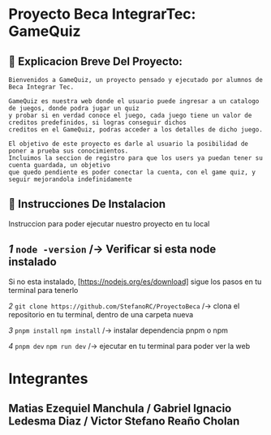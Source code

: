 # Proyecto Beca IntegrarTec: GameQuiz

## 🚀 Explicacion Breve Del Proyecto:

```text
Bienvenidos a GameQuiz, un proyecto pensado y ejecutado por alumnos de Beca Integrar Tec.

GameQuiz es nuestra web donde el usuario puede ingresar a un catalogo de juegos, donde podra jugar un quiz
y probar si en verdad conoce el juego, cada juego tiene un valor de creditos predefinidos, si logras conseguir dichos
creditos en el GameQuiz, podras acceder a los detalles de dicho juego.

El objetivo de este proyecto es darle al usuario la posibilidad de poner a prueba sus conocimientos.
Incluimos la seccion de registro para que los users ya puedan tener su cuenta guardada, un objetivo
que quedo pendiente es poder conectar la cuenta, con el game quiz, y seguir mejorandola indefinidamente
```

## 🧞 Instrucciones De Instalacion

Instruccion para poder ejecutar nuestro proyecto en tu local

_1_
`node -version` /-> Verificar si esta node instalado
-------------------------------------------------------
Si no esta instalado, [https://nodejs.org/es/download]
sigue los pasos en tu terminal para tenerlo

_2_
`git clone https://github.com/StefanoRC/ProyectoBeca`  /-> clona el repositorio en tu terminal, dentro de una carpeta nueva

_3_
`pnpm install` `npm install` /-> instalar dependencia pnpm o npm

_4_
`pnpm dev` `npm run dev` /-> ejecutar en tu terminal para poder ver la web

# Integrantes

## Matias Ezequiel Manchula / Gabriel Ignacio Ledesma Diaz / Victor Stefano Reaño Cholan 
